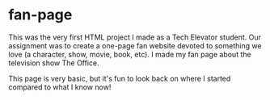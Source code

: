 # fan-page
This was the very first HTML project I made as a Tech Elevator student. Our assignment was to create a one-page fan website devoted to something we love (a character, show, movie, book, etc). I made my fan page about the television show The Office.

This page is very basic, but it's fun to look back on where I started compared to what I know now!
